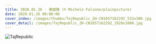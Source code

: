 ```yaml
---
title: 2020.01.26 - 泰姬陵 (© Michele Falzone/plainpicture)
date: 2020.01.26 00:00:00
cover_index: /images/thumbs/TajRepublic_ZH-CN1657162292_533x300.jpg
cover_detail: /images/TajRepublic_ZH-CN1657162292_1920x1080.jpg
---
```


![TajRepublic](/images/TajRepublic_ZH-CN1657162292_1920x1080.jpg)
